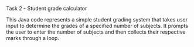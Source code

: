 Task 2 - Student grade calculator

This Java code represents a simple student grading system that takes user input to determine the grades of a specified number of subjects. It prompts the user to enter the number of subjects and then collects their respective marks through a loop.
